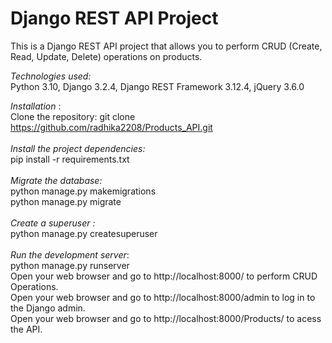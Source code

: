 # Django REST API Project 
This is a Django REST API project that allows you to perform CRUD (Create, Read, Update, Delete) operations on products.

*Technologies used:*<br> 
Python 3.10,
Django 3.2.4,
Django REST Framework 3.12.4,
jQuery 3.6.0

*Installation* :<br>
Clone the repository: git clone https://github.com/radhika2208/Products_API.git<br><br>
*Install the project dependencies:*<br>
pip install -r requirements.txt<br><br>
*Migrate the database:*<br>
python manage.py makemigrations<br>
python manage.py migrate<br><br>
*Create a superuser :*<br>
python manage.py createsuperuser<br><br>
*Run the development server*:<br>
python manage.py runserver<br>
Open your web browser and go to http://localhost:8000/ to perform CRUD Operations.<br>
Open your web browser and go to http://localhost:8000/admin to log in to the Django admin.<br>
Open your web browser and go to http://localhost:8000/Products/ to acess the API.<br>

